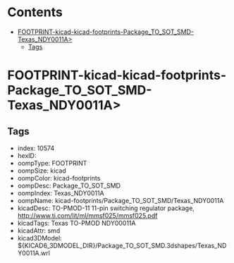 



Contents
========

* [FOOTPRINT-kicad-kicad-footprints-Package_TO_SOT_SMD-Texas_NDY0011A>](#footprint-kicad-kicad-footprints-package_to_sot_smd-texas_ndy0011a)
	* [Tags](#tags)

# FOOTPRINT-kicad-kicad-footprints-Package_TO_SOT_SMD-Texas_NDY0011A>

## Tags

- index: 10574
- hexID: 
- oompType: FOOTPRINT
- oompSize: kicad
- oompColor: kicad-footprints
- oompDesc: Package_TO_SOT_SMD
- oompIndex: Texas_NDY0011A
- oompName: kicad-footprints/Package_TO_SOT_SMD/Texas_NDY0011A
- kicadDesc: TO-PMOD-11 11-pin switching regulator package, http://www.ti.com/lit/ml/mmsf025/mmsf025.pdf
- kicadTags: Texas TO-PMOD NDY00011A
- kicadAttr: smd
- kicad3DModel: ${KICAD6_3DMODEL_DIR}/Package_TO_SOT_SMD.3dshapes/Texas_NDY0011A.wrl
